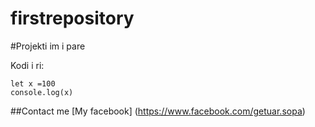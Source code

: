 # firstrepository


#Projekti im i pare


Kodi i ri:

    let x =100 
    console.log(x)
   

##Contact me
[My facebook]
(https://www.facebook.com/getuar.sopa)
